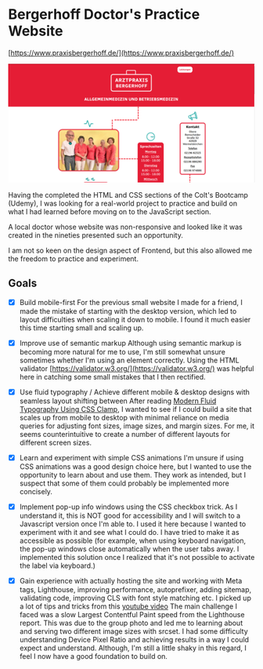 # Bergerhoff Doctor's Practice Website

[https://www.praxisbergerhoff.de/](https://www.praxisbergerhoff.de/)
 
 ![ARTZTPRAXIS BERGERHOFF FRONTPAGE](BergerhoffFrontPageScreenshot.PNG)
 
 Having the completed the HTML and CSS sections of the Colt's Bootcamp (Udemy), I was looking for a real-world project to practice and build on what I had learned before moving on to the JavaScript section.

 A local doctor whose website was non-responsive and looked like it was created in the nineties presented such an opportunity.

 I am not so keen on the design aspect of Frontend, but this also allowed me the freedom to practice and experiment.

 ## Goals

 -[x] Build mobile-first
 For the previous small website I made for a friend, I made the mistake of starting with the desktop version, which led to layout difficulties when scaling it down to mobile. I found it much easier this time starting small and scaling up.

 -[x] Improve use of semantic markup
 Although using semantic markup is becoming more natural for me to use, I'm still somewhat unsure sometimes whether I'm using an element correctly. Using the HTML validator [https://validator.w3.org/](https://validator.w3.org/) was helpful here in catching some small mistakes that I then rectified.

 -[x] Use fluid typography / Achieve different mobile & desktop designs with seamless layout shifting between
 After reading [Modern Fluid Typography Using CSS Clamp](https://www.smashingmagazine.com/2022/01/modern-fluid-typography-css-clamp/), I wanted to see if I could build a site that scales up from mobile to desktop with minimal reliance on media queries for adjusting font sizes, image sizes, and margin sizes. For me, it seems counterintuitive to create a number of different layouts for different screen sizes. 

 -[x] Learn and experiment with simple CSS animations
 I'm unsure if using CSS animations was a good design choice here, but I wanted to use the opportunity to learn about and use them.
 They work as intended, but I suspect that some of them could probably be implemented more concisely.   

 -[x] Implement pop-up info windows using the CSS checkbox trick. 
 As I understand it, this is NOT good for accessibility and I will switch to a Javascript version once I'm able to.
 I used it here because I wanted to experiment with it and see what I could do. I have tried to make it as accessible as possible (for example, when using keyboard navigation, the pop-up windows close automatically when the user tabs away. I implemented this solution once I realized that it's not possible to activate the label via keyboard.)
 
 -[x] Gain experience with actually hosting the site and working with Meta tags, Lighthouse, improving performance, autoprefixer, adding sitemap, validating code, improving CLS with font style matching etc.
 I picked up a lot of tips and tricks from this [youtube video](https://www.youtube.com/watch?v=ivKJthatF70&list=PLMPdeA59PPg3KvGr7ACBhxSKH-1FYIZ3n&index=4&t=1s)
 The main challenge I faced was a slow Largest Contentful Paint speed from the Lighthouse report. This was due to the group photo and led me to learning about and serving two different image sizes with srcset. I had some difficulty understanding Device Pixel Ratio and achieving results in a way I could expect and understand. Although, I'm still a little shaky in this regard, I feel I now have a good foundation to build on. 

